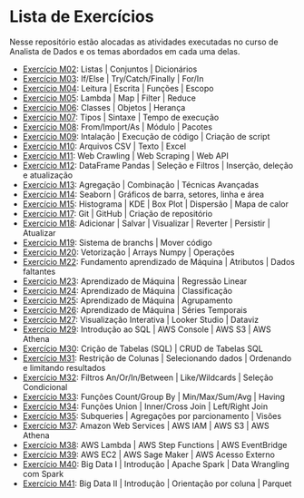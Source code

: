 # Lista de Exercícios

Nesse repositório estão alocadas as atividades executadas no curso de Analista de Dados e os temas abordados em cada uma delas.

- [Exercício M02](https://github.com/Armanskij/EBAC_Studies/blob/main/Exerc%C3%ADcios/Exerc%C3%ADcio%20M2.ipynb): Listas | Conjuntos | Dicionários
- [Exercício M03](https://github.com/Armanskij/EBAC_Studies/blob/main/Exerc%C3%ADcios/Exerc%C3%ADcio%20M03.ipynb): If/Else | Try/Catch/Finally | For/In
- [Exercício M04](https://github.com/Armanskij/EBAC_Studies/blob/main/Exerc%C3%ADcios/Exerc%C3%ADcio%20M04.ipynb): Leitura | Escrita | Funções | Escopo
- [Exercício M05](https://github.com/Armanskij/EBAC_Studies/blob/main/Exerc%C3%ADcios/Exerc%C3%ADcio%20M05.ipynb): Lambda | Map | Filter | Reduce
- [Exercício M06](https://github.com/Armanskij/EBAC_Studies/blob/main/Exerc%C3%ADcios/Exerc%C3%ADcio%20M06.ipynb): Classes | Objetos | Herança
- [Exercício M07](https://github.com/Armanskij/EBAC_Studies/blob/main/Exerc%C3%ADcios/Exerc%C3%ADcio%20M07.ipynb): Tipos | Sintaxe | Tempo de execução
- [Exercício M08](https://github.com/Armanskij/EBAC_Studies/blob/main/Exerc%C3%ADcios/Exerc%C3%ADcio%20M08.ipynb): From/Import/As | Módulo | Pacotes
- [Exercício M09](https://github.com/Armanskij/EBAC_Studies/blob/main/Exerc%C3%ADcios/Exerc%C3%ADcio%20M09.ipynb): Intalação | Execução de código | Criação de script
- [Exercício M10](https://github.com/Armanskij/EBAC_Studies/blob/main/Exerc%C3%ADcios/Exerc%C3%ADcio%20M10.ipynb): Arquivos CSV | Texto | Excel
- [Exercício M11](https://github.com/Armanskij/EBAC_Studies/blob/main/Exerc%C3%ADcios/Exerc%C3%ADcio%20M11.ipynb): Web Crawling | Web Scraping | Web API
- [Exercício M12](https://github.com/Armanskij/EBAC_Studies/blob/main/Exerc%C3%ADcios/Exerc%C3%ADcio%20M12.ipynb): DataFrame Pandas | Seleção e Filtros | Inserção, deleção e atualização
- [Exercício M13](https://github.com/Armanskij/EBAC_Studies/blob/main/Exerc%C3%ADcios/Exerc%C3%ADcio%20M13.ipynb): Agregação | Combinação | Técnicas Avançadas
- [Exercício M14](https://github.com/Armanskij/EBAC_Studies/blob/main/Exerc%C3%ADcios/Exerc%C3%ADcio%20M14.ipynb): Seaborn | Gráficos de barra, setores, linha e área
- [Exercício M15](https://github.com/Armanskij/EBAC_Studies/blob/main/Exerc%C3%ADcios/Exerc%C3%ADcio%20M15.ipynb): Histograma | KDE | Box Plot | Dispersão | Mapa de calor
- [Exercício M17](https://github.com/Armanskij/EBAC_Studies/blob/main/Exerc%C3%ADcios/Exerc%C3%ADcio%20M17.ipynb): Git | GitHub | Criação de repositório
- [Exercício M18](https://github.com/Armanskij/EBAC_Studies/blob/main/Exerc%C3%ADcios/Exerc%C3%ADcio%20M18.ipynb): Adicionar | Salvar | Visualizar | Reverter | Persistir | Atualizar
- [Exercício M19](https://github.com/Armanskij/EBAC_Studies/blob/main/Exerc%C3%ADcios/Exerc%C3%ADcio%20M19.ipynb): Sistema de branchs | Mover código
- [Exercício M20](https://github.com/Armanskij/EBAC_Studies/blob/main/Exerc%C3%ADcios/Exerc%C3%ADcio%20M20.ipynb): Vetorização | Arrays Numpy | Operações
- [Exercício M22](https://github.com/Armanskij/EBAC_Studies/blob/main/Exerc%C3%ADcios/Exerc%C3%ADcio%20M22.ipynb): Fundamento aprendizado de Máquina | Atributos | Dados faltantes
- [Exercício M23](https://github.com/Armanskij/EBAC_Studies/blob/main/Exerc%C3%ADcios/Exerc%C3%ADcio%20M23.ipynb): Aprendizado de Máquina | Regressão Linear
- [Exercício M24](https://github.com/Armanskij/EBAC_Studies/blob/main/Exerc%C3%ADcios/Exerc%C3%ADcio%20M24.ipynb): Aprendizado de Máquina | Classificação
- [Exercício M25](https://github.com/Armanskij/EBAC_Studies/blob/main/Exerc%C3%ADcios/Exerc%C3%ADcio%20M25.ipynb): Aprendizado de Máquina | Agrupamento
- [Exercício M26](https://github.com/Armanskij/EBAC_Studies/blob/main/Exerc%C3%ADcios/Exerc%C3%ADcio%20M26.ipynb): Aprendizado de Máquina | Séries Temporais
- [Exercício M27](https://github.com/Armanskij/EBAC_Studies/blob/main/Exerc%C3%ADcios/Exerc%C3%ADcio%20M27.ipynb): Visualização Interativa | Looker Studio | Dataviz
- [Exercício M29](https://github.com/Armanskij/EBAC_Studies/blob/main/Exerc%C3%ADcios/Exerc%C3%ADcio%20M29.ipynb): Introdução ao SQL | AWS Console | AWS S3 | AWS Athena
- [Exercício M30](https://github.com/Armanskij/EBAC_Studies/blob/main/Exerc%C3%ADcios/Exerc%C3%ADcio%20M30.ipynb): Crição de Tabelas (SQL) | CRUD de Tabelas SQL
- [Exercício M31](https://github.com/Armanskij/EBAC_Studies/blob/main/Exerc%C3%ADcios/Exerc%C3%ADcio%20M31.ipynb): Restrição de Colunas | Selecionando dados | Ordenando e limitando resultados
- [Exercício M32](https://github.com/Armanskij/EBAC_Studies/blob/main/Exerc%C3%ADcios/Exerc%C3%ADcio%20M32.ipynb): Filtros An/Or/In/Between | Like/Wildcards | Seleção Condicional
- [Exercício M33](https://github.com/Armanskij/EBAC_Studies/blob/main/Exerc%C3%ADcios/Exerc%C3%ADcio%20M33.ipynb): Funções Count/Group By | Min/Max/Sum/Avg | Having
- [Exercício M34](https://github.com/Armanskij/EBAC_Studies/blob/main/Exerc%C3%ADcios/Exerc%C3%ADcio%20M34.ipynb): Funções Union | Inner/Cross Join | Left/Right Join
- [Exercício M35](https://github.com/Armanskij/EBAC_Studies/blob/main/Exerc%C3%ADcios/Exerc%C3%ADcio%20M35.ipynb): Subqueries | Agregações por parcionamento | Visões
- [Exercício M37](https://github.com/Armanskij/EBAC_Studies/blob/main/Exerc%C3%ADcios/Exerc%C3%ADcio%20M37.ipynb): Amazon Web Services | AWS IAM | AWS S3 | AWS Athena
- [Exercício M38](https://github.com/Armanskij/EBAC_Studies/blob/main/Exerc%C3%ADcios/Exerc%C3%ADcio%20M38.ipynb): AWS Lambda | AWS Step Functions | AWS EventBridge
- [Exercício M39](https://github.com/Armanskij/EBAC_Studies/blob/main/Exerc%C3%ADcios/Exerc%C3%ADcio%20M39.ipynb): AWS EC2 | AWS Sage Maker | AWS Acesso Externo
- [Exercício M40](https://github.com/Armanskij/EBAC_Studies/blob/main/Exerc%C3%ADcios/Exerc%C3%ADcio%20M40.ipynb): Big Data I | Introdução | Apache Spark | Data Wrangling com Spark
- [Exercício M41](https://github.com/Armanskij/EBAC_Studies/blob/main/Exerc%C3%ADcios/Exerc%C3%ADcio%20M41.ipynb): Big Data II | Introdução | Orientação por coluna | Parquet




